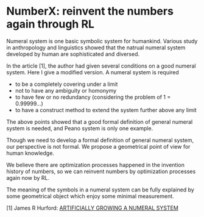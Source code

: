 # NumberX: reinvent the numbers again through RL

Numeral system is one basic symbolic system for humankind. Various study in anthropology and linguistics showed that
the natrual numeral system developed by human are sophisticated and diversed.

In the article [1], the author had given several conditions on a good numeral system.
Here I give a modified version. A numeral system is required
* to be a completely covering under a limit
* not to have any ambiguity or homonymy
* to have few or no redundancy (considering the problem of 1 = 0.99999...)
* to have a construct method to extend the system further above any limit

The above points showed that a good formal definition of general numeral system is needed,
and Peano system is only one example.

Though we need to develop a formal definition of general numeral system, our perspective is not formal.
We propose a geometrical point of view for human knowledge.

We believe there are optimization processes happened in the invention history of numbers,
so we can reinvent numbers by optimization processes again now by RL.

The meaning of the symbols in a numeral system can be fully explained by some geometrical object which enjoy some minimal measurement.

[1] James R Hurford: [ARTIFICIALLY GROWING A NUMERAL SYSTEM](http://www.lel.ed.ac.uk/~jim/grownum.html)







